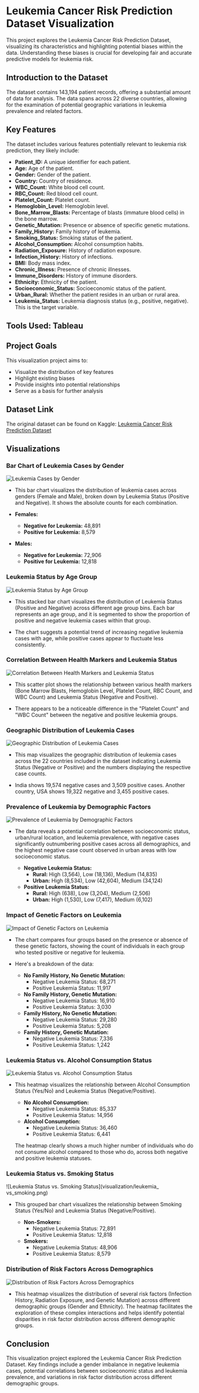 # Leukemia Cancer Risk Prediction Dataset Visualization

This project explores the Leukemia Cancer Risk Prediction Dataset, visualizing its characteristics and highlighting potential biases within the data.  Understanding these biases is crucial for developing fair and accurate predictive models for leukemia risk.

## Introduction to the Dataset

The dataset contains 143,194 patient records, offering a substantial amount of data for analysis.  The data spans across 22 diverse countries, allowing for the examination of potential geographic variations in leukemia prevalence and related factors.

## Key Features

The dataset includes various features potentially relevant to leukemia risk prediction, they likely include:

*   **Patient_ID:** A unique identifier for each patient.
*   **Age:** Age of the patient.
*   **Gender:** Gender of the patient.
*   **Country:** Country of residence.
*   **WBC_Count:** White blood cell count.
*   **RBC_Count:** Red blood cell count.
*   **Platelet_Count:** Platelet count.
*   **Hemoglobin_Level:** Hemoglobin level.
*   **Bone_Marrow_Blasts:** Percentage of blasts (immature blood cells) in the bone marrow.
*   **Genetic_Mutation:** Presence or absence of specific genetic mutations.
*   **Family_History:** Family history of leukemia.
*   **Smoking_Status:** Smoking status of the patient.
*   **Alcohol_Consumption:** Alcohol consumption habits.
*   **Radiation_Exposure:** History of radiation exposure.
*   **Infection_History:** History of infections.
*   **BMI:** Body mass index.
*   **Chronic_Illness:** Presence of chronic illnesses.
*   **Immune_Disorders:** History of immune disorders.
*   **Ethnicity:** Ethnicity of the patient.
*   **Socioeconomic_Status:** Socioeconomic status of the patient.
*   **Urban_Rural:** Whether the patient resides in an urban or rural area.
*   **Leukemia_Status:** Leukemia diagnosis status (e.g., positive, negative).  This is the target variable.

## Tools Used: Tableau
## Project Goals

This visualization project aims to:
*   Visualize the distribution of key features
*   Highlight existing biases
*   Provide insights into potential relationships
*   Serve as a basis for further analysis

## Dataset Link

The original dataset can be found on Kaggle: [Leukemia Cancer Risk Prediction Dataset](https://www.kaggle.com/datasets/ankushpanday1/leukemia-cancer-risk-prediction-dataset/data)

## Visualizations

### Bar Chart of Leukemia Cases by Gender

![Leukemia Cases by Gender](visualization/bar_chart.png)

*   This bar chart visualizes the distribution of leukemia cases across genders (Female and Male), broken down by Leukemia Status (Positive and Negative).  It shows the absolute counts for each combination.

*   **Females:**
    *   **Negative for Leukemia:** 48,891
    *   **Positive for Leukemia:** 8,579
*   **Males:**
    *   **Negative for Leukemia:** 72,906
    *   **Positive for Leukemia:** 12,818

### Leukemia Status by Age Group

![Leukemia Status by Age Group](visualization/barchart_leukemiastatus.png) 

*   This stacked bar chart visualizes the distribution of Leukemia Status (Positive and Negative) across different age group bins. Each bar represents an age group, and it is segmented to show the proportion of positive and negative leukemia cases within that group.

*   The chart suggests a potential trend of increasing negative leukemia cases with age, while positive cases appear to fluctuate less consistently. 

### Correlation Between Health Markers and Leukemia Status

![Correlation Between Health Markers and Leukemia Status](visualization/Correlation.png)

*   This scatter plot shows the relationship between various health markers (Bone Marrow Blasts, Hemoglobin Level, Platelet Count, RBC Count, and WBC Count) and Leukemia Status (Negative and Positive). 

*   There appears to be a noticeable difference in the "Platelet Count" and "WBC Count" between the negative and positive leukemia groups.  

### Geographic Distribution of Leukemia Cases

![Geographic Distribution of Leukemia Cases](visualization/Countrywise.png) 

*   This map visualizes the geographic distribution of leukemia cases across the 22 countries included in the dataset indicating Leukemia Status (Negative or Positive) and the numbers displaying the respective case counts.

*  India shows 19,574 negative cases and 3,509 positive cases. Another country, USA shows 19,322 negative and 3,455 positive cases.  

### Prevalence of Leukemia by Demographic Factors

![Prevalence of Leukemia by Demographic Factors](visualization/DemographicFactors.png)  

* The data reveals a potential correlation between socioeconomic status, urban/rural location, and leukemia prevalence, with negative cases significantly outnumbering positive cases across all demographics, and the highest negative case count observed in urban areas with low socioeconomic status.

    *   **Negative Leukemia Status:**
        *   **Rural:**  High (3,564), Low (18,136), Medium (14,835)
        *   **Urban:** High (8,534), Low (42,604), Medium (34,124)
    *   **Positive Leukemia Status:**
        *   **Rural:** High (638), Low (3,204), Medium (2,506)
        *   **Urban:** High (1,530), Low (7,417), Medium (6,102)

### Impact of Genetic Factors on Leukemia

![Impact of Genetic Factors on Leukemia](visualization/genetic_factors.png) 

*   The chart compares four groups based on the presence or absence of these genetic factors, showing the count of individuals in each group who tested positive or negative for leukemia.

*   Here's a breakdown of the data:

    *   **No Family History, No Genetic Mutation:**
        *   Negative Leukemia Status: 68,271
        *   Positive Leukemia Status: 11,917
    *   **No Family History, Genetic Mutation:**
        *   Negative Leukemia Status: 16,910
        *   Positive Leukemia Status: 3,030
    *   **Family History, No Genetic Mutation:**
        *   Negative Leukemia Status: 29,280
        *   Positive Leukemia Status: 5,208
    *   **Family History, Genetic Mutation:**
        *   Negative Leukemia Status: 7,336
        *   Positive Leukemia Status: 1,242

### Leukemia Status vs. Alcohol Consumption Status

![Leukemia Status vs. Alcohol Consumption Status](visualization/leukemia_vs_alcohol.png) 

*   This heatmap visualizes the relationship between Alcohol Consumption Status (Yes/No) and Leukemia Status (Negative/Positive). 

    *   **No Alcohol Consumption:**
        *   Negative Leukemia Status: 85,337
        *   Positive Leukemia Status: 14,956
    *   **Alcohol Consumption:**
        *   Negative Leukemia Status: 36,460
        *   Positive Leukemia Status: 6,441

    The heatmap clearly shows a much higher number of individuals who do not consume alcohol compared to those who do, across both negative and positive leukemia statuses. 

### Leukemia Status vs. Smoking Status

![Leukemia Status vs. Smoking Status](visualization/leukemia_ vs_smoking.png)

*   This grouped bar chart visualizes the relationship between Smoking Status (Yes/No) and Leukemia Status (Negative/Positive).  

    *   **Non-Smokers:**
        *   Negative Leukemia Status: 72,891
        *   Positive Leukemia Status: 12,818
    *   **Smokers:**
        *   Negative Leukemia Status: 48,906
        *   Positive Leukemia Status: 8,579

### Distribution of Risk Factors Across Demographics

![Distribution of Risk Factors Across Demographics](visualization/risk_factor.png)

*   This heatmap visualizes the distribution of several risk factors (Infection History, Radiation Exposure, and Genetic Mutation) across different demographic groups (Gender and Ethnicity). The heatmap facilitates the exploration of these complex interactions and helps identify potential disparities in risk factor distribution across different demographic groups. 

## Conclusion

This visualization project explored the Leukemia Cancer Risk Prediction Dataset. Key findings include a gender imbalance in negative leukemia cases, potential correlations between socioeconomic status and leukemia prevalence, and variations in risk factor distribution across different demographic groups. 
